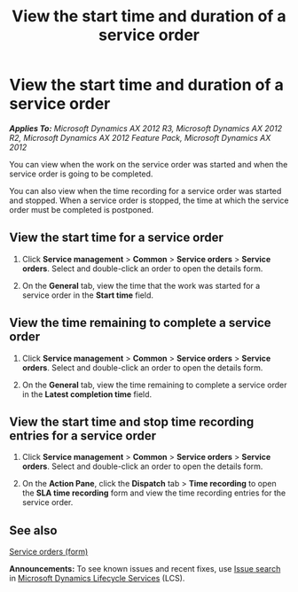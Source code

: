 ﻿---
title: View the start time and duration of a service order
TOCTitle: View the start time and duration of a service order
ms:assetid: c82989db-32f7-4eb2-a442-d801c7d28d08
ms:mtpsurl: https://technet.microsoft.com/en-us/library/Gg213648(v=AX.60)
ms:contentKeyID: 36059316
ms.date: 04/18/2014
mtps_version: v=AX.60
_tocRel: gg230655(v=ax.60)/toc.json
---

# View the start time and duration of a service order 


_**Applies To:** Microsoft Dynamics AX 2012 R3, Microsoft Dynamics AX 2012 R2, Microsoft Dynamics AX 2012 Feature Pack, Microsoft Dynamics AX 2012_

You can view when the work on the service order was started and when the service order is going to be completed.

You can also view when the time recording for a service order was started and stopped. When a service order is stopped, the time at which the service order must be completed is postponed.

## View the start time for a service order

1.  Click **Service management** \> **Common** \> **Service orders** \> **Service orders**. Select and double-click an order to open the details form.

2.  On the **General** tab, view the time that the work was started for a service order in the **Start time** field.

## View the time remaining to complete a service order

1.  Click **Service management** \> **Common** \> **Service orders** \> **Service orders**. Select and double-click an order to open the details form.

2.  On the **General** tab, view the time remaining to complete a service order in the **Latest completion time** field.

## View the start time and stop time recording entries for a service order

1.  Click **Service management** \> **Common** \> **Service orders** \> **Service orders**. Select and double-click an order to open the details form.

2.  On the **Action Pane**, click the **Dispatch** tab \> **Time recording** to open the **SLA time recording** form and view the time recording entries for the service order.

## See also

[Service orders (form)](https://technet.microsoft.com/en-us/library/aa554361\(v=ax.60\))

  
**Announcements:** To see known issues and recent fixes, use [Issue search](http://go.microsoft.com/fwlink/?linkid=389258) in [Microsoft Dynamics Lifecycle Services](http://go.microsoft.com/fwlink/?linkid=306505) (LCS).

